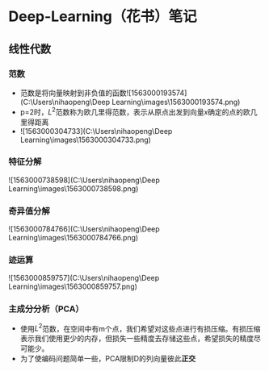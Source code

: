 # Deep-Learning（花书）笔记

## 线性代数

### 范数

* 范数是将向量映射到非负值的函数![1563000193574](C:\Users\nihaopeng\Deep Learning\images\1563000193574.png)
* p=2时，$L^2$范数称为欧几里得范数，表示从原点出发到向量$x$确定的点的欧几里得距离
* ![1563000304733](C:\Users\nihaopeng\Deep Learning\images\1563000304733.png)



### 特征分解

![1563000738598](C:\Users\nihaopeng\Deep Learning\images\1563000738598.png)



### 奇异值分解

![1563000784766](C:\Users\nihaopeng\Deep Learning\images\1563000784766.png)



### 迹运算

![1563000859757](C:\Users\nihaopeng\Deep Learning\images\1563000859757.png)



### 主成分分析（PCA）

* 使用$L^2$范数，在空间中有m个点，我们希望对这些点进行有损压缩。有损压缩表示我们使用更少的内存，但损失一些精度去存储这些点，希望损失的精度尽可能少。
* 为了使编码问题简单一些，PCA限制D的列向量彼此**正交**



